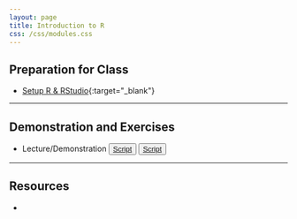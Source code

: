 ```yaml
---
layout: page
title: Introduction to R
css: /css/modules.css
---
```


## Preparation for Class

* [Setup R & RStudio](Setup/R_RStudio){:target="_blank"}

----

## Demonstration and Exercises

<ul>
  <li>Lecture/Demonstration <button type="button" class="btn btn-light btn-sm btn-space"><a href="IntroR/IntroRDemo.R">Script</a></button> <button type="button" class="btn btn-light btn-sm btn-space"><a href="https://transcripts.gotomeeting.com/#/s/07cdf73936083ba3e67eb302bd4c43589892eb2ac2f29589b4b88053ddb7a7d4">Script</a></button></li>
</ul>

----

## Resources

* 